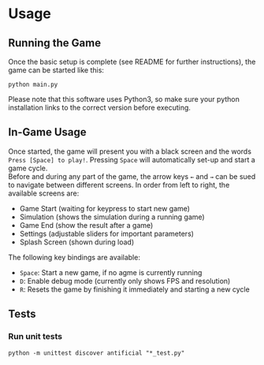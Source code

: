 Usage
======
## Running the Game
Once the basic setup is complete (see README for further instructions), the game can be started like this:
```
python main.py
```
Please note that this software uses Python3, so make sure your python installation links to the correct version before executing.

## In-Game Usage
Once started, the game will present you with a black screen and the words `Press [Space] to play!`. Pressing `Space` will automatically set-up and start a game cycle.  
Before and during any part of the game, the arrow keys `←` and `→` can be sued to navigate between different screens. In order from left to right, the available screens are:

* Game Start (waiting for keypress to start new game)
* Simulation (shows the simulation during a running game)
* Game End (show the result after a game)
* Settings (adjustable sliders for important parameters)
* Splash Screen (shown during load)

The following key bindings are available:

* `Space`: Start a new game, if no agme is currently running
* `D`: Enable debug mode (currently only shows FPS and resolution)
* `R`: Resets the game by finishing it immediately and starting a new cycle

## Tests

### Run unit tests
```
python -m unittest discover antificial "*_test.py"
```
